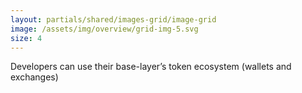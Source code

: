 ```yaml
---
layout: partials/shared/images-grid/image-grid
image: /assets/img/overview/grid-img-5.svg
size: 4
---
```


Developers can use their base-layer’s token ecosystem (wallets and exchanges)

